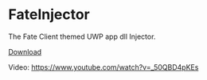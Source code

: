 # FateInjector
The Fate Client themed UWP app dll Injector.

[Download](https://github.com/fligger/FateInjector/releases/download/0.9/FateInjector.exe)

Video:
https://www.youtube.com/watch?v=_50QBD4pKEs

